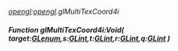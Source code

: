 _[opengl](../../modules/opengl/opengl-module.md):[opengl](../../modules/opengl/opengl-module.md).glMultiTexCoord4i_
##### Function glMultiTexCoord4i:Void( target:[GLenum](../../modules/opengl/opengl-glenum.md),s:[GLint](../../modules/opengl/opengl-glint.md),t:[GLint](../../modules/opengl/opengl-glint.md),r:[GLint](../../modules/opengl/opengl-glint.md),q:[GLint](../../modules/opengl/opengl-glint.md) )
